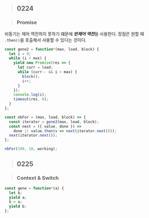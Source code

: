 > ## 0224

> ### Promise

비동기는 제어 역전하지 못하기 떄문에 ***반제어 역전***을 사용한다. 장점은 원할 때 `.then()`을 호출해서 사용할 수 있다는 것이다.

```js
const gene2 = function*(max, load, block) {
  let i = 0;
  while (i < max) {
    yield new Promise(res => {
      let curr = load;
      while (curr-- && i < max) {
        block();
        i++;
      }
    });
    console.log(i);
    timeout(res, 0);
  }
};

const nbFor = (max, load, block) => {
  const iterator = gene2(max, load, block);
  const next = ({ value, done }) =>
    done || value.then(v => next(iterator.next()));
  next(iterator.next());
};

nbFor(100, 10, working);
```

> ## 0225

> ### Context & Switch

```js
const gene = function*(a) {
  let b;
  yield a;
  b = a;
  yield b;
};
```
